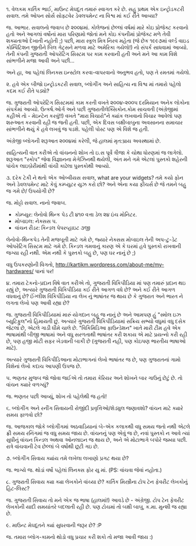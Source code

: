 ૧. વેલકમ કાર્તિક ભાઈ, માઉન્ટ મેઘદૂત તમારું સ્વાગત કરે છે. સહુ પ્રથમ એક 
ઇન્ટ્રોડકટરી સવાલ. તમે ઓપન સોર્સ સોફ્ટવેર ડેવલપમેન્ટ ના વિશ્વ માં કઈ રીતે આવ્યા?

જ. આભાર. સવાલનો જવાબ છે ૨૦૦૪માં. કોલેજનાં છેલ્લાં વર્ષમાં મારે કોઇ પ્રોજેક્ટ
કરવાનો હતો અને આગલાં વર્ષોનાં મારા પરિણામો જોતાં મને કોઇ કંપનીમાં પ્રોજેક્ટ
મળે તેવી શક્યતાઓ દેખાતી નહોતી ;) પછી, મારા સ્કૂલ મિત્ર નિરવ મહેતા (જે છેક
૧૯૯૭માં વર્લ્ડ વાઇડ કોમ્પિટિશન જીતીને બિલ ગેટ્સને મળવા માટે અમેરિકા ગયેલો!)
નો સંપર્ક સાધવામાં આવ્યો. તેની કંપની ગુજરાતી ઓપરેટિંગ સિસ્ટમ પર કામ કરવાની
હતી અને મને આ કામ વિશે સાંભળીને મજા આવી અને પછી...

અને હા, આ પહેલાં લિનક્સ ઇન્સ્ટોલ કરવા-વાપરવાનો અનુભવ હતો, પણ તે રમતમાં ગયેલો.

૨. હવે એક બીજો ઇન્ટ્રોડકટરી સવાલ, બ્લોગીંગ અને સાહિત્ય ના વિશ્વ માં તમારો પહેલો 
કદમ કઈ રીતે પડ્યો?

જ. ગુજરાતી ઓપરેટિંગ સિસ્ટમમાં કામ કરતી વખતે ૨૦૦૪-૨૦૦૫ દરમિયાન અનેક લોકોના 
સંપર્કમાં આવ્યો. ઉત્કર્ષ.ઓર્ગ અને પછી ગુજરાતીલેક્સિકોન.કોમ સાચવતી (અંગ્રેજીમાં 
કહીએ તો - મેઇન્ટેન કરવું!!) વખતે "મારા વિચારો"ને ક્યાંક લખવાનો વિચાર આવેલો પણ 
શરુઆત કરવાની રહી  જ જતી હતી. પછી, એક દિવસ બક્ષીબાબુના અવસાનના સમાચાર સાંભળીને 
થયું કે હવે લખવું જ પડશે. પહેલી પોસ્ટ પણ એ વિશે જ હતી.

અંગ્રેજી બ્લોગની શરૂઆત ૨૦૦૪માં કરેલી, જે હાલમાં મૃત:પ્રાય અવસ્થામાં છે.

સાહિત્યની વાત કરીએ તો વાંચનનો શોખ તો ઇ.સ પૂર્વે ત્રીજા કે ચોથા ધોરણમાં જ 
લાગેલો. શરૂઆત "સ્કોપ" જેવા વિજ્ઞાનના મેગેઝિનથી થયેલી, અંત મને ગમે એટલાં પુસ્તકો 
શહેરની પાંચેક લાઇબ્રેરીમાંથી વાંચી કાઢેલા પુસ્તકોથી આવ્યો.

૩. દરેક ટેકી ને થતો એક ઓબ્વીયસ સવાલ, what are your widgets? તમે કયો ફોન અને 
ડેવલપમેન્ટ માટે કેવું કમ્પ્યુટર યુઝ કરો છો? અને એના કયા ફીચર્સ છે જે તમને બહુ જ 
ગમે છે/ ઉપયોગી છે?

જ. મોટ્ટો સવાલ. નાનો જવાબ.

* કોમ્પ્યુર: લેનોવો થિન્ક પેડ ટી ૪૧૦ વત્તા ડેલ ૨૪ ઇંચ મોનિટર.
* મોબાઇલ: નેક્સસ ૫.
* વાંચન રીડર: કિન્ડલ પેપરવ્હાઇટ ૩જી

લેનોવો-થિન્કપેડ તેની મજબૂતી માટે ગમે છે, જ્યારે નેક્સસ મોબાઇલ તેની અપ-ટુ-ડેટ 
ઓપરેટિંગ સિસ્ટમ માટે ગમે છે. કિન્ડલ ગમવાનું કારણ એ કે ઘરમાં હવે પુસ્તકો રાખવાની 
જગ્યા રહી નથી. એમ નથી કે પુસ્તકો બહુ છે, પણ ઘર નાનું છે ;)

વધુ ઉપકરણોની વિગતો, http://kartikm.wordpress.com/about-me/my-hardwares/ પાનાં પર!

૪. તમારા ટેકનો-પ્રદાન વિષે વાત કરીએ તો, ગુજરાતી વિકિપીડિયા માં પણ તમારું પ્રદાન 
થઇ રહ્યું છે, અત્યારે ગુજરાતી વિકિપીડિયા કઈ રીતે આગળ વધે છે? અને કઈ રીતે આગળ 
વધવાનું છે? ઈંગ્લીશ વિકિપીડિયા ના લેખ નું ભાષાંતર જ થાય છે કે ગુજરાત અને ભારત 
ને લગતા લેખો પણ આવી રહ્યા છે?

જ. ગુજરાતી વિકિપીડિયામાં મારું યોગદાન બહુ જ નાનું છે અને આમપણ હું "સ્મોલ ઇઝ 
બ્યુટિફુલ"નો હિમાયતી છું. અત્યારે ગુજરાતી વિકિપીડિયામાં સક્રિય સભ્યો વધુમાં વધુ દસેક
જેટલાં છે, એટલે ગાડી ધીમે ચાલે છે. "વિકિમિડિઆ ફાઉન્ડેશન" ખાતે મારી ટીમ હવે એક
ભાષામાંથી બીજી ભાષામાં અને વધુ સરળતાથી ભાષાંતર કરી શકાય એ માટે પ્રયત્નો કરી
રહી છે, પણ હજી  મોટી સફર ખેડવાની બાકી છે (ગુજરાતી નહી, પણ કોઇપણ ભારતીય
ભાષાઓ માટે).

અત્યારે ગુજરાતી વિકિપીડિઆના મોટાભાગનાં લેખો ભાષાંતર જ છે, પણ ગુજરાતનાં ગામો 
વિશેનાં લેખો કદાચ આપણી ઉપજ છે.

૫. ભણતર મુજબ જો જોવા જઈએ તો તમારા કેરિયર અને શોખને બાર ગાઉનું છેટું છે. તો 
વાંચન ક્યારે વળગ્યું?

જ. ભણતર પછી આવ્યું, શોખ તો પહેલેથી જ હતો!

૬. બ્લોગીંગ અને રનીંગ સિવાયની રોજીંદી પ્રવૃત્તિઓ/શેડ્યુલ જણાવશો? વાંચન માટે 
ક્યારે સમય ફાળવો છો?

જ. આજકાલ જોકે બ્લોગીંગમાં અઠવાડિયાનાં બે-એક કલાકથી વધુ સમય જતો નથી એટલે ફ્રી 
સમય રનિંગમાં જ વધુ સમય જાય છે. વાંચનનું પણ એવું જ છે, નવાં પુસ્તકો ન આવે ત્યાં 
સુધીનું વાંચન કિન્ડલ અથવા ઓનલાઇન જ થાય છે, અને એ મોટાભાગે બપોરે જમ્યા પછી.
રાત્રે વાંચવાની ટેવ છેલ્લાં બે વર્ષોથી છૂટી ગઇ છે.

૭. બ્લોગીંગ સિવાય ક્યાંય તમે લખેલા લખાણો પ્રગટ થયા છે?

જ. ભાગ્યે જ. થોડાં વર્ષો પહેલાં લિનક્સ ફોર યુ માં. (PS: વાંચવા જેવાં નહોતા.)

૮. ગુજરાતી સિવાય ક્યા ક્યા લેખકોને વાંચ્યા છે? કાર્તિક મિસ્ત્રીના ટોપ ટેન 
ફેવરીટ લેખકોનું હિટ-લિસ્ટ?

જ. ગુજરાતી સિવાય તો મને એક જ ભાષા (હાલમાં!) આવડે છે - અંગ્રેજી. ટોપ ટેન ફેવરીટ 
લેખકોની યાદી સમયાંતરે બદલાતી રહી છે. પણ ટોચમાં તો બક્ષી બાબુ, ક.મા. મુન્શી જ 
રહ્યા છે.

૯. માઉન્ટ મેઘદૂતને ક્યાં સુધરવાની જરૂર છે? :P

જ. તમારા બ્લોગ-કામનો થોડો વધુ પ્રચાર કરી શકો તો મજા આવી જાય :)
